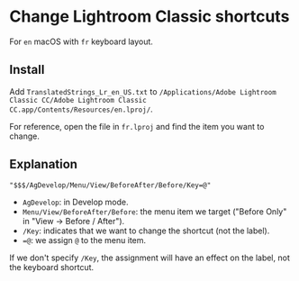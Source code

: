 # Change Lightroom Classic shortcuts

For `en` macOS with `fr` keyboard layout.

## Install

Add `TranslatedStrings_Lr_en_US.txt` to `/Applications/Adobe Lightroom Classic CC/Adobe Lightroom Classic CC.app/Contents/Resources/en.lproj/`.

For reference, open the file in `fr.lproj` and find the item you want to change.

## Explanation

```
"$$$/AgDevelop/Menu/View/BeforeAfter/Before/Key=@"
```

- `AgDevelop`: in Develop mode.
- `Menu/View/BeforeAfter/Before`: the menu item we target ("Before Only" in "View → Before / After").
- `/Key`: indicates that we want to change the shortcut (not the label).
- `=@`: we assign `@` to the menu item.

If we don't specify `/Key`, the assignment will have an effect on the label, not the keyboard shortcut.
